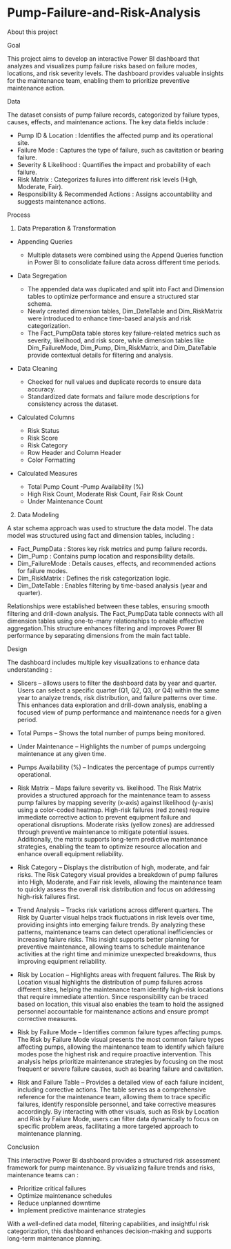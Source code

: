# Pump-Failure-and-Risk-Analysis

About this project

Goal

This project aims to develop an interactive Power BI dashboard that analyzes and visualizes pump failure risks based on failure modes, locations, and risk severity levels. The dashboard provides valuable insights for the maintenance team, enabling them to prioritize preventive maintenance action.

Data

The dataset consists of pump failure records, categorized by failure types, causes, effects, and maintenance actions. The key data fields include :
- Pump ID & Location : Identifies the affected pump and its operational site.
- Failure Mode : Captures the type of failure, such as cavitation or bearing failure.
- Severity & Likelihood : Quantifies the impact and probability of each failure.
- Risk Matrix : Categorizes failures into different risk levels (High, Moderate, Fair).
- Responsibility & Recommended Actions : Assigns accountability and suggests maintenance actions.
  
Process

1. Data Preparation & Transformation

- Appending Queries
  - Multiple datasets were combined using the Append Queries function in Power BI to consolidate failure data across different time periods.

- Data Segregation
  - The appended data was duplicated and split into Fact and Dimension tables to optimize performance and ensure a structured star schema.
  - Newly created dimension tables, Dim_DateTable and Dim_RiskMatrix were introduced to enhance time-based analysis and risk categorization.
  - The Fact_PumpData table stores key failure-related metrics such as severity, likelihood, and risk score, while dimension tables like Dim_FailureMode, Dim_Pump, Dim_RiskMatrix, and Dim_DateTable provide contextual details for filtering and analysis.

- Data Cleaning
  - Checked for null values and duplicate records to ensure data accuracy.
  - Standardized date formats and failure mode descriptions for consistency across the dataset.

- Calculated Columns
  - Risk Status
  - Risk Score
  - Risk Category
  - Row Header and Column Header
  - Color Formatting

- Calculated Measures
  - Total Pump Count
  -Pump Availability (%)
  - High Risk Count, Moderate Risk Count, Fair Risk Count
  - Under Maintenance Count

2. Data Modeling

A star schema approach was used to structure the data model. The data model was structured using fact and dimension tables, including :

- Fact_PumpData : Stores key risk metrics and pump failure records.
- Dim_Pump : Contains pump location and responsibility details.
- Dim_FailureMode : Details causes, effects, and recommended actions for failure modes.
- Dim_RiskMatrix : Defines the risk categorization logic.
- Dim_DateTable : Enables filtering by time-based analysis (year and quarter).

Relationships were established between these tables, ensuring smooth filtering and drill-down analysis. The Fact_PumpData table connects with all dimension tables using one-to-many relationships to enable effective aggregation.This structure enhances filtering and improves Power BI performance by separating dimensions from the main fact table.

Design

The dashboard includes multiple key visualizations to enhance data understanding :

- Slicers – allows users to filter the dashboard data by year and quarter. Users can select a specific quarter (Q1, Q2, Q3, or Q4) within the same year to analyze trends, risk distribution, and failure patterns over time. This enhances data exploration and drill-down analysis, enabling a focused view of pump performance and maintenance needs for a given period.
  
- Total Pumps – Shows the total number of pumps being monitored.
  
- Under Maintenance – Highlights the number of pumps undergoing maintenance at any given time.
  
- Pumps Availability (%) – Indicates the percentage of pumps currently operational.
  
- Risk Matrix – Maps failure severity vs. likelihood. The Risk Matrix provides a structured approach for the maintenance team to assess pump failures by mapping severity (x-axis) against likelihood (y-axis) using a color-coded heatmap. High-risk failures (red zones) require immediate corrective action to prevent equipment failure and operational disruptions. Moderate risks (yellow zones) are addressed through preventive maintenance to mitigate potential issues. Additionally, the matrix supports long-term predictive maintenance strategies, enabling the team to optimize resource allocation and enhance overall equipment reliability.
  
- Risk Category – Displays the distribution of high, moderate, and fair risks. The Risk Category visual provides a breakdown of pump failures into High, Moderate, and Fair risk levels, allowing the maintenance team to quickly assess the overall risk distribution and focus on addressing high-risk failures first.
  
- Trend Analysis – Tracks risk variations across different quarters. The Risk by Quarter visual helps track fluctuations in risk levels over time, providing insights into emerging failure trends. By analyzing these patterns, maintenance teams can detect operational inefficiencies or increasing failure risks. This insight supports better planning for preventive maintenance, allowing teams to schedule maintenance activities at the right time and minimize unexpected breakdowns, thus improving equipment reliability.
  
- Risk by Location – Highlights areas with frequent failures. The Risk by Location visual highlights the distribution of pump failures across different sites, helping the maintenance team identify high-risk locations that require immediate attention. Since responsibility can be traced based on location, this visual also enables the team to hold the assigned personnel accountable for maintenance actions and ensure prompt corrective measures.

- Risk by Failure Mode – Identifies common failure types affecting pumps. The Risk by Failure Mode visual presents the most common failure types affecting pumps, allowing the maintenance team to identify which failure modes pose the highest risk and require proactive intervention. This analysis helps prioritize maintenance strategies by focusing on the most frequent or severe failure causes, such as bearing failure and cavitation.

- Risk and Failure Table – Provides a detailed view of each failure incident, including corrective actions. The table serves as a comprehensive reference for the maintenance team, allowing them to trace specific failures, identify responsible personnel, and take corrective measures accordingly. By interacting with other visuals, such as Risk by Location and Risk by Failure Mode, users can filter data dynamically to focus on specific problem areas, facilitating a more targeted approach to maintenance planning.

Conclusion

This interactive Power BI dashboard provides a structured risk assessment framework for pump maintenance. By visualizing failure trends and risks, maintenance teams can :
- Prioritize critical failures
- Optimize maintenance schedules
- Reduce unplanned downtime
- Implement predictive maintenance strategies

With a well-defined data model, filtering capabilities, and insightful risk categorization, this dashboard enhances decision-making and supports long-term maintenance planning.
